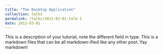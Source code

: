```yaml
---
title: "The Desktop Application"
collection: talks
permalink: /talks/2012-03-01-talk-1
date: 2012-03-01
---
```



This is a description of your tutorial, note the different field in type. This is a markdown files that can be all markdown-ified like any other post. Yay markdown!
